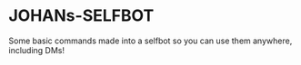 # JOHANs-SELFBOT
Some basic commands made into a selfbot so you can use them anywhere, including DMs!
